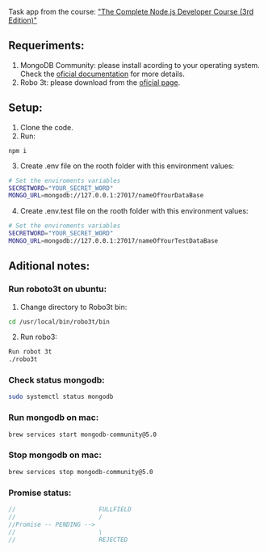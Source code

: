Task app from the course: ["The Complete Node.js Developer Course (3rd Edition)"](https://www.udemy.com/course/the-complete-nodejs-developer-course-2/)

## Requeriments:

1. MongoDB Community: please install acording to your operating system.
   Check the [oficial documentation](https://www.mongodb.com/try/download/community) for more details.
2. Robo 3t: please download from the [oficial page](https://robomongo.org/download).

## Setup:

1. Clone the code.
2. Run:

```
npm i
```

3. Create .env file on the rooth folder with this environment values:

```sh
# Set the enviroments variables
SECRETWORD="YOUR_SECRET_WORD"
MONGO_URL=mongodb://127.0.0.1:27017/nameOfYourDataBase
```

4. Create .env.test file on the rooth folder with this environment values:

```sh
# Set the enviroments variables
SECRETWORD="YOUR_SECRET_WORD"
MONGO_URL=mongodb://127.0.0.1:27017/nameOfYourTestDataBase
```

## Aditional notes:

### Run roboto3t on ubuntu:

1. Change directory to Robo3t bin:

```sh
cd /usr/local/bin/robo3t/bin
```

2. Run robo3:

```sh
Run robot 3t
./robo3t
```

### Check status mongodb:

```sh
sudo systemctl status mongodb
```

### Run mongodb on mac:

```sh
brew services start mongodb-community@5.0
```

### Stop mongodb on mac:

```sh
brew services stop mongodb-community@5.0
```

### Promise status:

```js
//                       FULLFIELD
//                       /
//Promise -- PENDING -->
//                       \
//                       REJECTED
```
